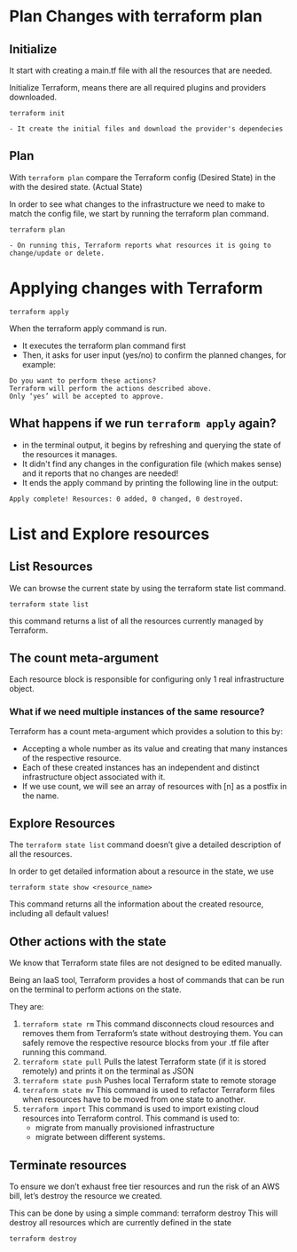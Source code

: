 
# Plan Changes with terraform plan

## Initialize

It start with creating a main.tf file with all the resources that are needed.

Initialize Terraform, means there are all required plugins and providers downloaded.

```
terraform init
```

	- It create the initial files and download the provider's dependecies

## Plan

With `terraform plan` compare the Terraform config (Desired State) in the with the desired state. (Actual State) 

In order to see what changes to the infrastructure we need to make to match the config file, we start by running the terraform plan command. 

```
terraform plan
```

	- On running this, Terraform reports what resources it is going to change/update or delete.

# Applying changes with Terraform 


```
terraform apply
```

When the terraform apply command is run.
- It executes the terraform plan command first
- Then, it asks for user input (yes/no) to confirm the planned changes, for example:

```
Do you want to perform these actions?
Terraform will perform the actions described above.
Only ‘yes’ will be accepted to approve.
```

## What happens if we run `terraform apply` again?

- in the terminal output, it begins by refreshing and querying the state of the resources it manages.
- It didn't find any changes in the configuration file (which makes sense) and it reports that no changes are needed!
- It ends the apply command by printing the following line in the output:
```
Apply complete! Resources: 0 added, 0 changed, 0 destroyed.
```

# List and Explore resources

## List Resources

We can browse the current state by using the terraform state list command.
```
terraform state list
```

this command returns a list of all the resources currently managed by Terraform.

## The count meta-argument

Each resource block is responsible for configuring only 1 real infrastructure object.

### What if we need multiple instances of the same resource?

Terraform has a count meta-argument which provides a solution to this by:
- Accepting a whole number as its value and creating that many instances of the respective resource.
- Each of these created instances has an independent and distinct infrastructure object associated with it.
- If we use count, we will see an array of resources with [n] as a postfix in the name.

## Explore Resources

The `terraform state list` command doesn’t give a detailed description of all the resources.

In order to get detailed information about a resource in the state, we use 
```
terraform state show <resource_name>
```

This command returns all the information about the created resource, including all default values!

## Other actions with the state

We know that Terraform state files are not designed to be edited manually.

Being an IaaS tool, Terraform provides a host of commands that can be run on the terminal to perform actions on the state.

They are:
1. `terraform state rm` This command disconnects cloud resources and removes them from Terraform’s state without destroying them. You can safely remove the respective resource blocks from your .tf file after running this command.
2. `terraform state pull` Pulls the latest Terraform state (if it is stored remotely) and prints it on the terminal as JSON
3. `terraform state push` Pushes local Terraform state to remote storage
4. `terraform state mv` This command is used to refactor Terraform files when resources have to be moved from one state to another.
5. `terraform import` This command is used to import existing cloud resources into Terraform control. This command is used to:
	- migrate from manually provisioned infrastructure
	- migrate between different systems.
## Terminate resources

To ensure we don’t exhaust free tier resources and run the risk of an AWS bill, let’s destroy the resource we created. 

This can be done by using a simple command: terraform destroy This will destroy all resources which are currently defined in the state

```
terraform destroy
```
